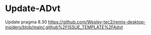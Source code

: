 # Update-ADvt
Update 
pragma 8.30
https://github.com/Wesley-tec2/remix-desktop-insiders/blob/main/.github%2FISSUE_TEMPLATE%2FAdvt